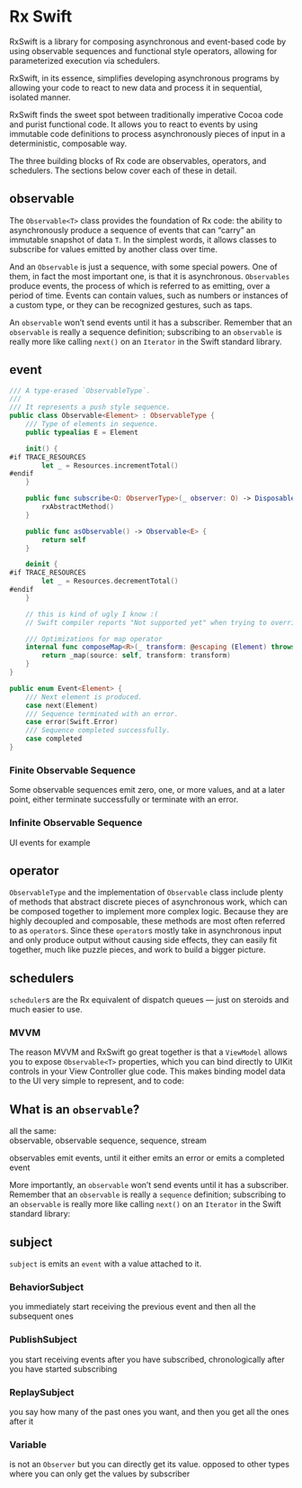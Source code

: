 # Rx Swift

RxSwift is a library for composing asynchronous and event-based code by using
observable sequences and functional style operators, allowing for parameterized
execution via schedulers.

RxSwift, in its essence, simplifies developing asynchronous programs by allowing
your code to react to new data and process it in sequential, isolated manner.

RxSwift finds the sweet spot between traditionally imperative Cocoa code and
purist functional code. It allows you to react to events by using immutable code
definitions to process asynchronously pieces of input in a deterministic,
composable way.

The three building blocks of Rx code are observables, operators, and schedulers.
The sections below cover each of these in detail.

## observable
The `Observable<T>` class provides the foundation of Rx code: the ability to
asynchronously produce a sequence of events that can “carry” an immutable
snapshot of data `T`. In the simplest words, it allows classes to subscribe for
values emitted by another class over time.

And an `Observable` is just a sequence, with some special powers. One of them, in
fact the most important one, is that it is asynchronous. `Observables` produce
events, the process of which is referred to as emitting, over a period of time.
Events can contain values, such as numbers or instances of a custom  type, or
they can be recognized gestures, such as taps.

An `observable` won’t send events until it has a subscriber.
Remember that an `observable` is really a sequence definition; subscribing to an
`observable` is really more like calling `next()` on an `Iterator` in the Swift
standard library.

## event
```swift
/// A type-erased `ObservableType`.
///
/// It represents a push style sequence.
public class Observable<Element> : ObservableType {
    /// Type of elements in sequence.
    public typealias E = Element

    init() {
#if TRACE_RESOURCES
        let _ = Resources.incrementTotal()
#endif
    }

    public func subscribe<O: ObserverType>(_ observer: O) -> Disposable where O.E == E {
        rxAbstractMethod()
    }

    public func asObservable() -> Observable<E> {
        return self
    }

    deinit {
#if TRACE_RESOURCES
        let _ = Resources.decrementTotal()
#endif
    }

    // this is kind of ugly I know :(
    // Swift compiler reports "Not supported yet" when trying to override protocol extensions, so ¯\_(ツ)_/¯

    /// Optimizations for map operator
    internal func composeMap<R>(_ transform: @escaping (Element) throws -> R) -> Observable<R> {
        return _map(source: self, transform: transform)
    }
}
```

```swift
public enum Event<Element> {
    /// Next element is produced.
    case next(Element)
    /// Sequence terminated with an error.
    case error(Swift.Error)
    /// Sequence completed successfully.
    case completed
}
```


### Finite Observable Sequence
Some observable sequences emit zero, one, or more values, and at a later point,
either terminate successfully or terminate with an error.

### Infinite Observable Sequence
UI events for example

## operator
`ObservableType` and the implementation of `Observable` class include plenty of
methods that abstract discrete pieces of asynchronous work, which can be
composed together to implement more complex logic. Because they are highly
decoupled and composable, these methods are most often referred to as `operator`s.
Since these `operator`s mostly take in asynchronous input and only produce output
without causing side effects, they can easily fit together, much like puzzle
pieces, and work to build a bigger picture.

## schedulers
`scheduler`s are the Rx equivalent of dispatch queues — just on steroids and much
easier to use.

### MVVM
The reason MVVM and RxSwift go great together is that a `ViewModel` allows you to
expose `Observable<T>` properties, which you can bind directly to UIKit controls
in your View Controller glue code. This makes binding model data to the UI very
simple to represent, and to code:

## What is an `observable`?

all the same:  
observable, observable sequence, sequence, stream

observables emit events, until it either emits an error or emits a completed
event

More importantly, an `observable` won’t send events until it has a subscriber.
Remember that an `observable` is really a `sequence` definition; subscribing to an
`observable` is really more like calling `next()` on an `Iterator` in the Swift
standard library:

## subject
`subject` is emits an `event` with a value attached to it.

### BehaviorSubject
you immediately start receiving the previous event and then all the subsequent
ones

### PublishSubject
you start receiving events after you have subscribed, chronologically after you
have started subscribing

### ReplaySubject
you say how many of the past ones you want, and then you get all the ones after
it

### Variable
is not an `Observer` but you can directly get its value. opposed to other types
where you can only get the values by subscriber

